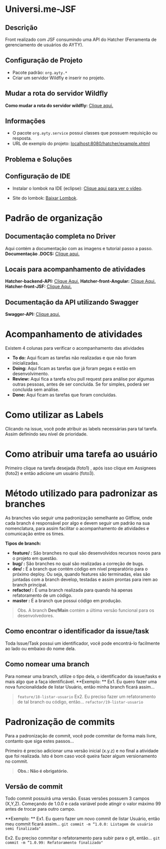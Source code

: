 # Universi.me-JSF
## Descrição
Front realizado com JSF consumindo uma API do Hatcher (Ferramenta de gerenciamento de usuários do AYTY).

## Configuração de Projeto
* Pacote padrão: `org.ayty.*`
* Criar um servidor Wildfly e inserir no projeto.

## Mudar a rota do servidor Wildfly
**Como mudar a rota do servidor wildfly:** [Clique aqui.](https://petrim.com.br/blog/index.php/2019/06/17/mudando-portas-no-wildfly/#:~:text=Para%20alterar%20todas%20as%20portas,a%20porta%208080%20fica%208181 "Clique aqui.")


## Informações
* O pacote `org.ayty.service` possui classes que possuem requisição ou resposta.
* URL de exemplo do projeto: [localhost:8080/hatcher/example.xhtml](localhost:8080/hatcher/example.xhtml)

## Problema e Soluções

## Configuração de IDE
* Instalar o lombok na IDE (eclipse): [Clique aqui para ver o vídeo](https://drive.google.com/file/d/1NN6itC8uU6lh0_pMzgD5e4y7RywHAy1G/view).

* Site do lombok: [Baixar Lombok](https://projectlombok.org/download).

# Padrão de organização

## Documentação completa no Driver
Aqui contém a documentação com as imagens e tutorial passo a passo.
**Documentação .DOCS:** [Clique aqui.](https://docs.google.com/document/d/1rbkOsDXkWtgD5eXiYU25iHqjVUIBV-9oHlhJ408XKMw/ "Clique aqui.")

##  Locais para acompanhamento de atividades
**Hatcher-backend-API:** [Clique Aqui.](http://https://github.com/ayty-org/hatcher-api/projects/1 "Clique Aqui.")
**Hatcher-front-Angular:** [Clique Aqui.](http://https://github.com/ayty-org/hatcher-front-angular/projects/1 "Clique Aqui.")
**Hatcher-front-JSF:** [Clique Aqui.](http://https://github.com/ayty-org/hatcher-front-jsf/projects/1 "Clique Aqui.")

##  Documentação da API utilizando Swagger
**Swagger-API:** [Clique aqui.](https://doc-universeme.netlify.app/ "Clique aqui.")

# Acompanhamento de atividades
Existem 4 colunas para verificar o acompanhamento das atividades
- **To do:** Aqui ficam as tarefas não realizadas e que não foram inicializadas.
- **Doing:** Aqui ficam as tarefas que já foram pegas e estão em desenvolvimento.
- **Review:** Aqui fica a tarefa e/ou pull request para análise por algumas outras pessoas, antes de ser concluída. Se for simples, poderá ser concluída sem análise.
- **Done:** Aqui ficam as tarefas que foram concluídas.

# Como utilizar as Labels
Clicando na issue, você pode atribuir as labels necessárias para tal tarefa. Assim definindo seu nível de prioridade.

# Como atribuir uma tarefa ao usuário
Primeiro clique na tarefa desejada (foto1) , após isso clique em Assignees (foto2) e então adicione um usuário (foto3).

#  Método utilizado para padronizar as branches
As branches vão seguir uma padronização semelhante ao Gitflow, onde cada branch é responsável por algo e devem seguir um padrão na sua nomenclatura, para assim facilitar o acompanhamento de atividades e comunicação entre os times.

**Tipos de branch:**
- **feature/ :** São branches no qual são desenvolvidos recursos novos para o projeto em questão.
- **bug/ :** São branches no qual são realizadas a correção de bugs.
- **dev/ :** É a branch que contém código em nível preparatório para o próximo deploy. Ou seja, quando features são terminadas, elas são juntadas com a branch develop, testadas e assim prontas para irem ao branch principal.
- **refactor/ :** É uma branch realizada para quando há apenas refatoramento de um código.
- **master :** É a branch que possui código em produção.

> Obs. A branch **Dev/Main** contém a última versão funcional para os desenvolvedores.

## Como encontrar o identificador da issue/task
Toda Issue/Task possui um identificador, você pode encontrá-lo facilmente ao lado ou embaixo do nome dela.
## Como nomear uma branch
Para nomear uma branch, utilize o tipo dela, o identificador da issue/tasks e mais algo que a faça identificável.
**Exemplo:  **
Ex1. Eu quero fazer uma nova funcionalidade de listar Usuário, então minha branch ficará assim…
> `feature/18-listar-usuario`
Ex2. Eu preciso fazer um refatoramento de tal branch ou código, então…
> `refactor/19-listar-usuario`

# Padronização de commits
Para a padronização de commit, você pode commitar de forma mais livre, contanto que siga estes passos…

Primeiro é preciso adicionar uma versão inicial (x.y.z) e no final a atividade que foi realizada.
Isto é bom caso você queira fazer algum versionamento no commit.
> **Obs.: Não é obrigatório.**

## Versão de commit
Todo commit possuirá uma versão. Essas versões possuem 3 campos (X,Y,Z). Começando de 1.0.0 e cada variável pode atingir o valor máximo 99 antes de trocar para outro campo.

**Exemplo: **
Ex1. Eu quero fazer um novo commit de listar Usuário, então meu commit ficará assim…
`git commit -m “1.0.0: Listagem de usuário semi finalizada" `

Ex2. Eu preciso commitar o refatoramento para subir para o git, então…
`git commit -m “1.0.99: Refatoramento finalizado"`
